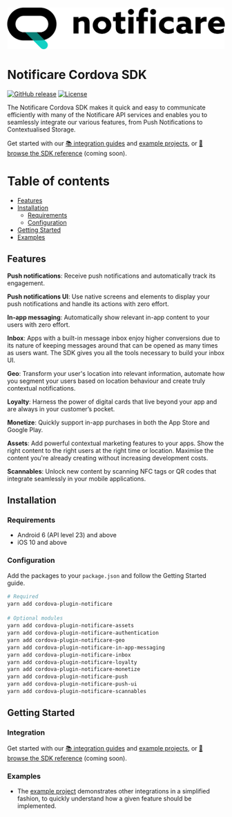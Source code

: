 [<img src="https://raw.githubusercontent.com/notificare/notificare-sdk-cordova/main/assets/logo.png"/>](https://notificare.com)

# Notificare Cordova SDK

[![GitHub release](https://img.shields.io/github/v/release/notificare/notificare-sdk-cordova)](https://github.com/notificare/notificare-sdk-cordova/releases)
[![License](https://img.shields.io/github/license/notificare/notificare-sdk-cordova)](https://github.com/notificare/notificare-sdk-cordova/blob/main/LICENSE)

The Notificare Cordova SDK makes it quick and easy to communicate efficiently with many of the Notificare API services and enables you to seamlessly integrate our various features, from Push Notifications to Contextualised Storage.

Get started with our [📚 integration guides](https://docs.notifica.re/sdk/v3/cordova/setup) and [example projects](#examples), or [📘 browse the SDK reference]() (coming soon).


Table of contents
=================

* [Features](#features)
* [Installation](#installation)
  * [Requirements](#requirements)
  * [Configuration](#configuration)
* [Getting Started](#getting-started)
* [Examples](#examples)


## Features

**Push notifications**: Receive push notifications and automatically track its engagement.

**Push notifications UI**: Use native screens and elements to display your push notifications and handle its actions with zero effort.

**In-app messaging**: Automatically show relevant in-app content to your users with zero effort.

**Inbox**: Apps with a built-in message inbox enjoy higher conversions due to its nature of keeping messages around that can be opened as many times as users want. The SDK gives you all the tools necessary to build your inbox UI.

**Geo**: Transform your user's location into relevant information, automate how you segment your users based on location behaviour and create truly contextual notifications.

**Loyalty**: Harness the power of digital cards that live beyond your app and are always in your customer’s pocket.

**Monetize**: Quickly support in-app purchases in both the App Store and Google Play.

**Assets**: Add powerful contextual marketing features to your apps. Show the right content to the right users at the right time or location. Maximise the content you're already creating without increasing development costs.

**Scannables**: Unlock new content by scanning NFC tags or QR codes that integrate seamlessly in your mobile applications.


## Installation

### Requirements

* Android 6 (API level 23) and above
* iOS 10 and above

### Configuration

Add the packages to your `package.json` and follow the Getting Started guide.

```bash
# Required
yarn add cordova-plugin-notificare

# Optional modules
yarn add cordova-plugin-notificare-assets
yarn add cordova-plugin-notificare-authentication
yarn add cordova-plugin-notificare-geo
yarn add cordova-plugin-notificare-in-app-messaging
yarn add cordova-plugin-notificare-inbox
yarn add cordova-plugin-notificare-loyalty
yarn add cordova-plugin-notificare-monetize
yarn add cordova-plugin-notificare-push
yarn add cordova-plugin-notificare-push-ui
yarn add cordova-plugin-notificare-scannables
```

## Getting Started

### Integration
Get started with our [📚 integration guides](https://docs.notifica.re/sdk/v3/cordova/setup) and [example projects](#examples), or [📘 browse the SDK reference]() (coming soon).


### Examples
- The [example project](https://github.com/Notificare/notificare-sdk-cordova/tree/main/sample) demonstrates other integrations in a simplified fashion, to quickly understand how a given feature should be implemented.
